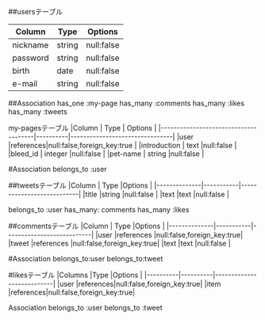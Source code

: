 
##usersテーブル

|Column          |Type    | Options     |
|----------------|--------|-------------|
|nickname        |	string|	null:false  |
|password        |	string|	null:false  |
|birth           |	date  |	null:false  |
|e-mail	         |string	|null:false   |

##Association
has_one :my-page
has_many :comments 
has_many :likes
has_many :tweets


my-pagesテーブル
|Column                                | Type     | Options                        |
|--------------------------------------|----------|--------------------------------|
|user                                  |references|null:false,foreign_key:true     |
|introduction                          | text     |null:false                      |        
|bleed_id                              | integer  |null:false                      | 
|pet-name                              | string   |null:false                      |

#Association
belongs_to :user




##tweetsテーブル
|Column        | Type      |Options                    |
|--------------|-----------|---------------------------|
|title         |string     |null:false                 |
|text          |text       |null:false                 |



belongs_to :user
has_many: comments 
has_many :likes

##commentsテーブル
|Column        | Type      |Options                    |
|--------------|-----------|---------------------------|
|user          |references |null:false,foreign_key:true|
|tweet         |references |null:false,foreign_key:true|
|text          |text       |null:false                 |

#Association
belongs_to:user
belongs_to:tweet


#likesテーブル
|Columns   |Type      |Options                    |
|----------|----------|---------------------------|
|user      |references|null:false,foreign_key:true|
|item      |references|null:false,foreign_key:true|

Association
belongs_to :user
belongs_to :tweet